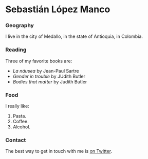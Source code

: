 # Sebastián López Manco

### Geography

I live in the city of Medallo, in the state of Antioquia, in Colombia.

### Reading

Three of my favorite books are:

- *La náusea* by Jean-Paul Sartre
- *Gender in trouble* by JUdith Butler
- *Bodies that matter* by Judith Butler

### Food

I really like:

1. Pasta.
2. Coffee.
3. Alcohol.

### Contact

The best way to get in touch with me is [on Twitter](https://twitter.com/caminosnoobras).
